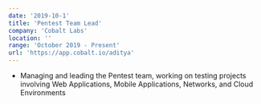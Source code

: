 ```yaml
---
date: '2019-10-1'
title: 'Pentest Team Lead'
company: 'Cobalt Labs'
location: ''
range: 'October 2019 - Present'
url: 'https://app.cobalt.io/aditya'
---
```


- Managing and leading the Pentest team, working on testing projects involving Web Applications, Mobile Applications, Networks, and Cloud Environments